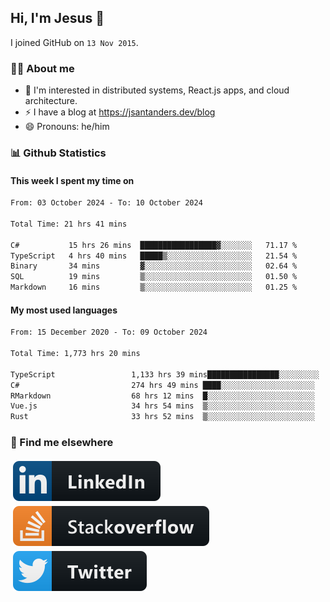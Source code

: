 ## Hi, I'm Jesus 👋

I joined GitHub on `13 Nov 2015`.

<!-- Talking about you -->

### 👨‍💻 About me

- 👦 I'm interested in distributed systems, React.js apps, and cloud architecture.
- ⚡️ I have a blog at <https://jsantanders.dev/blog>
- 😄 Pronouns: he/him

### 📊 Github Statistics

#### This week I spent my time on

<!--START_SECTION:weekly-->

```txt
From: 03 October 2024 - To: 10 October 2024

Total Time: 21 hrs 41 mins

C#           15 hrs 26 mins  █████████████████▓░░░░░░░   71.17 %
TypeScript   4 hrs 40 mins   █████▒░░░░░░░░░░░░░░░░░░░   21.54 %
Binary       34 mins         ▓░░░░░░░░░░░░░░░░░░░░░░░░   02.64 %
SQL          19 mins         ▒░░░░░░░░░░░░░░░░░░░░░░░░   01.50 %
Markdown     16 mins         ▒░░░░░░░░░░░░░░░░░░░░░░░░   01.25 %
```

<!--END_SECTION:weekly-->

#### My most used languages

<!--START_SECTION:alltime-->

```txt
From: 15 December 2020 - To: 09 October 2024

Total Time: 1,773 hrs 20 mins

TypeScript                 1,133 hrs 39 mins████████████████░░░░░░░░░   63.93 %
C#                         274 hrs 49 mins ████░░░░░░░░░░░░░░░░░░░░░   15.50 %
RMarkdown                  68 hrs 12 mins  █░░░░░░░░░░░░░░░░░░░░░░░░   03.85 %
Vue.js                     34 hrs 54 mins  ▒░░░░░░░░░░░░░░░░░░░░░░░░   01.97 %
Rust                       33 hrs 52 mins  ▒░░░░░░░░░░░░░░░░░░░░░░░░   01.91 %
```

<!--END_SECTION:alltime-->

### 📢 Find me elsewhere

<p>
  <a target="_blank" href="https://linkedin.com/in/jsantanders">
    <img src="https://github.com/jsantanders/jsantanders/blob/master/img/linkedin.svg" alt="LinkedIn" style="vertical-align:top; margin:4px">
  </a>
  
  <a target="_blank" href="https://stackoverflow.com/users/7318331/jesus-santander">
    <img src="https://github.com/jsantanders/jsantanders/blob/master/img/stackoverflow.svg" alt="StackOverflow" style="vertical-align:top; margin:4px">
  </a>
  
  <a target="_blank" href="http://twitter.com/jsantanders">
    <img src="https://github.com/jsantanders/jsantanders/blob/master/img/twitter.svg" alt="Twitter" style="vertical-align:top; margin:4px">
  </a>
</p>
